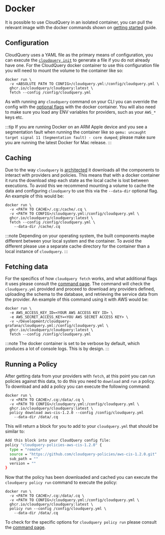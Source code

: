 # Docker

It is possible to use CloudQuery in an isolated container, you can pull the relevant image with the docker commands shown on [getting started](/docs/getting-started/getting-started-with-aws) guide.

## Configuration

CloudQuery uses a YAML file as the primary means of configuration, you can execute the [`cloudquery init`](./commands/cloudquery_init.md) to generate a file if you do not already have one. For the CloudQuery docker container to use this configuration file you will need to mount the volume to the container like so:

```docker
docker run \
  -v <ABSOLUTE PATH TO CONFIG>/cloudquery.yml:/config/cloudquery.yml \
  ghcr.io/cloudquery/cloudquery:latest \
  fetch --config /config/cloudquery.yml
```

As with running any `cloudquery` command on your CLI you can override the config with the [optional flags](./commands/cloudquery_options.md) with the docker container. You will also need to make sure you load any ENV variables for providers, such as your `AWS_*` keys etc.

:::tip
If you are running Docker on an ARM Apple device and you see a segmentation fault when running the container like so `qemu: uncaught target signal 11 (Segmentation fault) - core dumped`; please make sure you are running the latest Docker for Mac release.
:::

## Caching

Due to the way `cloudquery` is [architected](../developers/architecture) it downloads all the components to interact with providers and policies. This means that with a docker container it runs the download step each state as the local cache is lost between executions. To avoid this we recommend mounting a volume to cache the data and configuring `cloudquery` to use this via the `--data-dir` optional flag. An example of this would be:

```docker
docker run \
  -v <PATH TO CACHE>/.cq:/cache/.cq \
  -v <PATH TO CONFIG>/cloudquery.yml:/config/cloudquery.yml \
  ghcr.io/cloudquery/cloudquery:latest \
  fetch --config /config/cloudquery.yml \
    --data-dir /cache/.cq
```

:::note
Depending on your operating system, the built components maybe different between your local system and the container. To avoid the different please use a separate cache directory for the container than a local instance of `cloudquery`.
:::

## Fetching data

For the specifics of how `cloudquery fetch` works, and what additional flags it uses please consult the [command page](./commands/cloudquery_fetch.md). The command will check the `cloudquery.yml` provided and proceed to download any providers defined, uploading the schema to the database, and retrieving the service data from the provider. An example of this command using it with AWS would be:

```docker
docker run \
  -e AWS_ACCESS_KEY_ID=<YOUR AWS ACCESS KEY ID> \
  -e AWS_SECRET_ACCESS_KEY=<YOU AWS SECRET ACCESS KEY> \
  -v ~/Development/cloudquery-grafana/cloudquery.yml:/config/cloudquery.yml \
  ghcr.io/cloudquery/cloudquery:latest \
  fetch --config /config/cloudquery.yml
```

:::note
The docker container is set to be verbose by default, which produces a lot of console logs. This is by design.
:::

## Running a Policy

After getting data from your providers with `fetch`, at this point you can run policies against this data, to do this you need to `download` and `run` a policy. To download and add a policy you can execute the following command:

```docker
docker run \
  -v <PATH TO CACHE>/.cq:/data/.cq \
  -v <PATH TO CONFIG>/cloudquery.yml:/config/cloudquery.yml \
  ghcr.io/cloudquery/cloudquery:latest \
  policy download aws-cis-1.2.0 --config /config/cloudquery.yml
    --data-dir /data/.cq
```

This will return a block for you to add to your `cloudquery.yml` that should be similar to:

```bash
Add this block into your CloudQuery config file:
policy "cloudquery-policies-aws-cis-1.2.0" {
  type = "remote"
  source = "https://github.com/cloudquery-policies/aws-cis-1.2.0.git"
  sub_path = ""
  version = ""
}
```

Now that the policy has been downloaded and cached you can execute the `cloudquery policy run` command to execute the policy:

```docker
docker run \
  -v <PATH TO CACHE>/.cq:/data/.cq \
  -v <PATH TO CONFIG>/cloudquery.yml:/config/cloudquery.yml \
  ghcr.io/cloudquery/cloudquery:latest \
  policy run --config /config/cloudquery.yml \
    --data-dir /data/.cq
```

To check for the specific options for `cloudquery policy run` please consult the [command page](./commands/cloudquery_policy_run.md).
